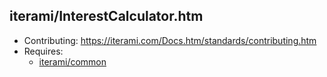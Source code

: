 iterami/InterestCalculator.htm
------------------------------

* Contributing: https://iterami.com/Docs.htm/standards/contributing.htm
* Requires:
  * [iterami/common](https://github.com/iterami/common)
